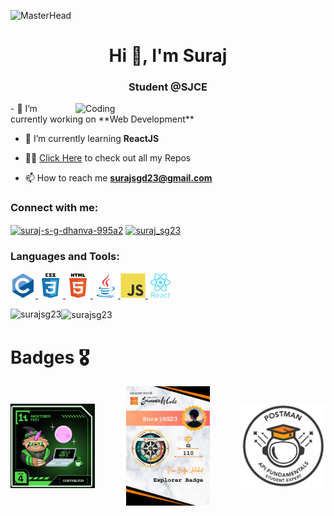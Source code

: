 ![MasterHead](https://user-images.githubusercontent.com/90236635/232446433-d5540fa2-fe28-4bb8-b929-cdb51fe61336.gif)
<h1 align="center">Hi 👋, I'm Suraj</h1>
<h3 align="center">Student @SJCE</h3>
<img align="right" alt="Coding" width="400" src="https://user-images.githubusercontent.com/74038190/219923823-bf1ce878-c6b8-4faa-be07-93e6b1006521.gif">
- 🔭 I’m currently working on **Web Development**

- 🌱 I’m currently learning **ReactJS**

- 👨‍💻 [Click Here](https://github.com/SurajSG23?tab=repositories) to check out all my Repos

- 📫 How to reach me **surajsgd23@gmail.com**

<h3 align="left">Connect with me:</h3>
<p align="left">
<a href="https://www.linkedin.com/in/suraj-s-g-dhanva-995a23298/" target="blank"><img align="center" src="https://raw.githubusercontent.com/rahuldkjain/github-profile-readme-generator/master/src/images/icons/Social/linked-in-alt.svg" alt="suraj-s-g-dhanva-995a2" height="30" width="40" /></a>
<a href="https://instagram.com/suraj_sg23" target="blank"><img align="center" src="https://raw.githubusercontent.com/rahuldkjain/github-profile-readme-generator/master/src/images/icons/Social/instagram.svg" alt="suraj_sg23" height="30" width="40" /></a>
</p>

<h3 align="left">Languages and Tools:</h3>
<p align="left"> <a href="https://www.cprogramming.com/" target="_blank" rel="noreferrer"> <img src="https://raw.githubusercontent.com/devicons/devicon/master/icons/c/c-original.svg" alt="c" width="40" height="40"/> </a> <a href="https://www.w3schools.com/css/" target="_blank" rel="noreferrer"> <img src="https://raw.githubusercontent.com/devicons/devicon/master/icons/css3/css3-original-wordmark.svg" alt="css3" width="40" height="40"/> </a> <a href="https://www.w3.org/html/" target="_blank" rel="noreferrer"> <img src="https://raw.githubusercontent.com/devicons/devicon/master/icons/html5/html5-original-wordmark.svg" alt="html5" width="40" height="40"/> </a> <a href="https://www.java.com" target="_blank" rel="noreferrer"> <img src="https://raw.githubusercontent.com/devicons/devicon/master/icons/java/java-original.svg" alt="java" width="40" height="40"/> </a> <a href="https://developer.mozilla.org/en-US/docs/Web/JavaScript" target="_blank" rel="noreferrer"> <img src="https://raw.githubusercontent.com/devicons/devicon/master/icons/javascript/javascript-original.svg" alt="javascript" width="40" height="40"/> </a> <a href="https://reactjs.org/" target="_blank" rel="noreferrer"> <img src="https://raw.githubusercontent.com/devicons/devicon/master/icons/react/react-original-wordmark.svg" alt="react" width="40" height="40"/> </a> </p>


<p><img align="left" src="https://github-readme-stats.vercel.app/api/top-langs?username=surajsg23&show_icons=true&locale=en&layout=compact" alt="surajsg23" /></p>

<p><img align="center" src="https://github-readme-streak-stats.herokuapp.com/?user=surajsg23&" alt="surajsg23" /></p>

# Badges 🎖️
<div style='display:flex; align-items:center; gap: 50px;' align='center'>
 <a href="https://www.holopin.io/@surajsg23#badges" target="_blank" rel="noreferrer"> <img src="https://raw.githubusercontent.com/SurajSG23/SurajSG23/main/Hacktoberfest.png" alt="Hacktoberfest" width="200px"/> </a>
 <a href="https://hacktoberfest.com/profile/" target="_blank" rel="noreferrer"> <img src="https://github.com/SurajSG23/SurajSG23/raw/main/GSSOC.png" alt="gssoc" width="200px"/> </a>
 <a href="https://api.badgr.io/public/assertions/EieCONYAT2qF6m7RIfKRZg?identity__email=surajsgd23%40gmail.com" target="_blank" rel="noreferrer"> <img src="https://github.com/SurajSG23/SurajSG23/raw/main/Postman.png" alt="Postman" width="200px"/> </a>
</div>

